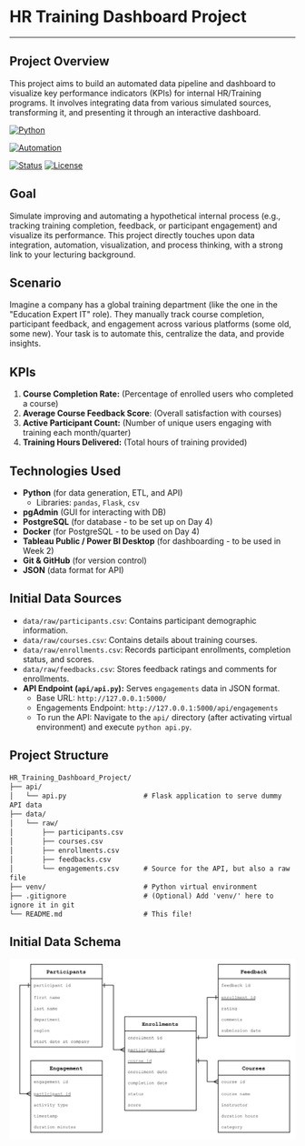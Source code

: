 # HR Training Dashboard Project
---
## Project Overview
This project aims to build an automated data pipeline and dashboard to visualize key performance indicators (KPIs) for internal HR/Training programs. It involves integrating data from various simulated sources, transforming it, and presenting it through an interactive dashboard.

[![Python](https://img.shields.io/badge/Python-3.12.6-blue.svg)](https://www.python.org/)
<!-- [![Cloud](https://img.shields.io/badge/Cloud-GCP-blue.svg)](https://cloud.google.com/) -->
<!-- [![Database](https://img.shields.io/badge/Database-BigQuery-orange.svg)](https://cloud.google.com/bigquery) -->
[![Automation](https://img.shields.io/badge/Automation-GitHub_Actions-yellow.svg)](https://github.com/features/actions)
<!-- [![Orchestration](https://img.shields.io/badge/Orchestration-Terraform-purple.svg)](https://www.terraform.io/) -->
<!-- [![Transformation](https://img.shields.io/badge/Transformation-DBT-red.svg)](https://www.getdbt.com/) -->
<!-- [![Visualization](https://img.shields.io/badge/Visualization-Looker-pink.svg)](https://cloud.google.com/looker) -->
[![Status](https://img.shields.io/badge/Status-Active-green.svg)](https://github.com/)
[![License](https://img.shields.io/badge/License-MIT-blue.svg)](https://opensource.org/licenses/MIT)

## Goal
Simulate improving and automating a hypothetical internal process (e.g., tracking training completion, feedback, or participant engagement) and visualize its performance. This project directly touches upon data integration, automation, visualization, and process thinking, with a strong link to your lecturing background.

## Scenario
Imagine a company has a global training department (like the one in the "Education Expert IT" role). They manually track course completion, participant feedback, and engagement across various platforms (some old, some new). Your task is to automate this, centralize the data, and provide insights.

## KPIs
1. **Course Completion Rate:** (Percentage of enrolled users who completed a course)
2. **Average Course Feedback Score**: (Overall satisfaction with courses)
3. **Active Participant Count:** (Number of unique users engaging with training each month/quarter)
4. **Training Hours Delivered:** (Total hours of training provided)

## Technologies Used
* **Python** (for data generation, ETL, and API)
    * Libraries: `pandas`, `Flask`, `csv`
* **pgAdmin** (GUI for interacting with DB)
* **PostgreSQL** (for database - to be set up on Day 4)
* **Docker** (for PostgreSQL - to be used on Day 4)
* **Tableau Public / Power BI Desktop** (for dashboarding - to be used in Week 2)
* **Git & GitHub** (for version control)
* **JSON** (data format for API)

## Initial Data Sources
* `data/raw/participants.csv`: Contains participant demographic information.
* `data/raw/courses.csv`: Contains details about training courses.
* `data/raw/enrollments.csv`: Records participant enrollments, completion status, and scores.
* `data/raw/feedbacks.csv`: Stores feedback ratings and comments for enrollments.
* **API Endpoint (`api/api.py`):** Serves `engagements` data in JSON format.
    * Base URL: `http://127.0.0.1:5000/`
    * Engagements Endpoint: `http://127.0.0.1:5000/api/engagements`
    * To run the API: Navigate to the `api/` directory (after activating virtual environment) and execute `python api.py`.

## Project Structure
```
HR_Training_Dashboard_Project/
├── api/
│   └── api.py                   # Flask application to serve dummy API data
├── data/
│   └── raw/
│       ├── participants.csv
│       ├── courses.csv
│       ├── enrollments.csv
│       ├── feedbacks.csv
│       └── engagements.csv      # Source for the API, but also a raw file
├── venv/                        # Python virtual environment
├── .gitignore                   # (Optional) Add 'venv/' here to ignore it in git
└── README.md                    # This file!
```

## Initial Data Schema
![Initial Data Schema](/data/images/schema.png)
